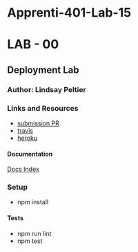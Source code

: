 # Apprenti-401-Lab-15
# LAB - 00
## Deployment Lab

### Author: Lindsay Peltier

### Links and Resources

* [submission PR](https://github.com/LindsayPeltier-401-advanced-javascript/Apprenti-401-Lab-00/pull)
* [travis](https://www.travis-ci.com/LindsayPeltier-401-advanced-javascript/Apprenti-401-Lab-00)
* [heroku]()

#### Documentation

[Docs Index](./docs/index.html)

### Setup
* npm install
  
#### Tests
* npm run lint
* npm test
